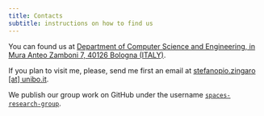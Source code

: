 ```yaml
---
title: Contacts
subtitle: instructions on how to find us
---
```


You can found us at [Department of Computer Science and Engineering, in Mura
Anteo Zamboni 7, 40126 Bologna (ITALY)](http://w3w.co/rotaie.piastra.tavola).

If you plan to visit me, please, send me first an email at [stefanopio.zingaro
[at] unibo.it](mailto:stefanopio.zingaro@unibo.it).

We publish our group work on GitHub under the username
[`spaces-research-group`](https://github.com/spaces-research-group).
